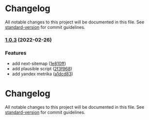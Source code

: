 # Changelog

All notable changes to this project will be documented in this file. See [standard-version](https://github.com/conventional-changelog/standard-version) for commit guidelines.

### [1.0.3](https://github.com/asyncink/asyncink/compare/v1.0.2...v1.0.3) (2022-02-26)


### Features

* add next-sitemap ([1e810ff](https://github.com/asyncink/asyncink/commit/1e810ff992757d1a269d26d5bfd0109225045a38))
* add plausible script ([2f3f968](https://github.com/asyncink/asyncink/commit/2f3f968c49b60179dae34f119abd445d94e2ac70))
* add yandex metrika ([a1dcd83](https://github.com/asyncink/asyncink/commit/a1dcd83c9cf9ad18c8908a697d6c74fc668c735a))

# Changelog

All notable changes to this project will be documented in this file. See [standard-version](https://github.com/conventional-changelog/standard-version) for commit guidelines.
